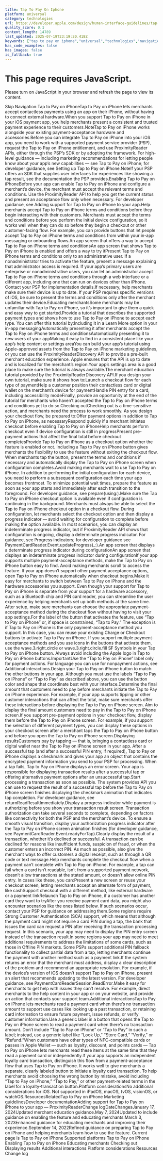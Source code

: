 ```yaml
---
title: Tap To Pay On Iphone
platform: universal
category: technologies
url: https://developer.apple.com/design/human-interface-guidelines/tap-to-pay-on-iphone
quality_score: 0.1
content_length: 14789
last_updated: 2025-07-19T23:19:20.418Z
keywords: ["tap to pay on iphone","universal","technologies","navigation","status","buttons","interface","design","accessibility","icons","color","selection","system","animation","visual"]
has_code_examples: false
has_images: false
is_fallback: true
---
```


# This page requires JavaScript.

Please turn on JavaScript in your browser and refresh the page to view its content.

Skip Navigation Tap to Pay on iPhoneTap to Pay on iPhone lets merchants accept contactless payments using an app on their iPhone, without having to connect external hardware.When you support Tap to Pay on iPhone in your iOS payment app, you help merchants present a consistent and trusted payment experience to their customers.NoteTap to Pay on iPhone works alongside your existing payment-acceptance hardware and accessories.Before you can integrate Tap to Pay on iPhone into your iOS app, you need to work with a supported payment service provider (PSP), request the Tap to Pay on iPhone entitlement, and use ProximityReader APIs, either through the PSP’s SDK or by adopting the framework. For high-level guidance — including marketing recommendations for letting people know about your app’s new capabilities — see Tap to Pay on iPhone; for developer guidance, see Setting up Tap to Pay on iPhone.NoteIf your PSP offers an SDK that supplies user interfaces for experiences like showing a tap result, see the documentation the PSP provides.Enabling Tap to Pay on iPhoneBefore your app can enable Tap to Pay on iPhone and configure a merchant’s device, the merchant must accept the relevant terms and conditions. Use the ProximityReader API to help you get the current status and present an acceptance flow only when necessary. For developer guidance, see Adding support for Tap to Pay on iPhone to your app.Help merchants accept Tap to Pay on iPhone terms and conditions before they begin interacting with their customers. Merchants must accept the terms and conditions before you perform the initial device configuration, so it works well when they can do so before they begin a checkout or other customer-facing flow. For example, you can provide buttons that let people accept Tap to Pay on iPhone terms and conditions from within your in-app messaging or onboarding flows.An app screen that offers a way to accept Tap to Pay on iPhone terms and conditionsAn app screen that shows Tap to Pay on iPhone is enabled and offers a way to try itPresent Tap to Pay on iPhone terms and conditions only to an administrative user. If a nonadministrator tries to activate the feature, present a message explaining that administrator access is required. If your app’s primary users are enterprise or nonadministrative users, you can let an administrator accept Tap to Pay on iPhone terms and conditions through a web interface or a different app, including one that can run on devices other than iPhone. Contact your PSP for implementation details.If necessary, help merchants make sure their device is up to date. If your PSP requires specific versions of iOS, be sure to present the terms and conditions only after the merchant updates their device.Educating merchantsSome merchants may be unfamiliar with Tap to Pay on iPhone, so it’s important to give them a quick and easy way to get started.Provide a tutorial that describes the supported payment types and shows how to use Tap to Pay on iPhone to accept each type. You can offer this tutorial by:Including it in a Learn More option in your in-app messagingAutomatically presenting it after merchants accept the Tap to Pay on iPhone terms and conditionsAutomatically presenting it to new users of your appMaking it easy to find in a consistent place like your app’s help content or settings areaYou can build your app’s tutorial using Apple-approved assets from the Tap to Pay on iPhone marketing guidelines, or you can use the ProximityReaderDiscovery API to provide a pre-built merchant education experience. Apple ensures that the API is up to date and is localized for the merchant’s region.Your app’s settings area is a good place to make sure the tutorial is always available.The merchant education tutorial provided by the ProximityReaderDiscovery API.If you design your own tutorial, make sure it shows how to:Launch a checkout flow for each type of paymentHelp a customer position their contactless card or digital wallet on the merchant’s device for paymentHandle PIN entry for a card, including accessibility modeFinally, provide an opportunity at the end of the tutorial for merchants who haven’t accepted the Tap to Pay on iPhone terms and conditions yet to do so.Checking outChecking out is a time-sensitive action, and merchants need the process to work smoothly. As you design your checkout flow, be prepared to:Offer payment options in addition to Tap to Pay on iPhone, as necessaryRespond quickly if a merchant initiates checkout before enabling Tap to Pay on iPhoneHelp merchants perform checkout even if device configuration is still in progressPresent pre-payment actions that affect the final total before checkout completesProvide Tap to Pay on iPhone as a checkout option whether the feature is enabled or not. Including a Tap to Pay on iPhone button gives merchants the flexibility to use the feature without exiting the checkout flow. When merchants tap the button, present the terms and conditions if necessary and automatically display the Tap to Pay on iPhone screen when configuration completes.Avoid making merchants wait to use Tap to Pay on iPhone. In addition to performing the initial configuration for each device, you need to perform a subsequent configuration each time your app becomes frontmost. To minimize potential wait times, prepare the feature as soon as your app starts and immediately after each transition to the foreground. For developer guidance, see prepare(using:).Make sure the Tap to Pay on iPhone checkout option is available even if configuration is continuing in the background. Merchants must always be able to select the Tap to Pay on iPhone checkout option in a checkout flow. During configuration, let merchants select the checkout option and then display a progress indicator — avoid waiting for configuration to complete before making the option available. In most scenarios, you can display an indeterminate progress indicator, but if ProximityReader API shows that configuration is ongoing, display a determinate progress indicator. For guidance, see Progress indicators; for developer guidance see PaymentCardReader.Event.updateProgress(\_:).An app screen that displays a determinate progress indicator during configurationAn app screen that displays an indeterminate progress indicator during configurationIf your app supports multiple payment-acceptance methods, make the Tap to Pay on iPhone button easy to find. Avoid making merchants scroll to access the feature. If your app doesn’t support other payment acceptance options, open Tap to Pay on iPhone automatically when checkout begins.Make it easy for merchants to switch between Tap to Pay on iPhone and the hardware accessories you support. Even though your support for Tap to Pay on iPhone is separate from your support for a hardware accessory, such as a Bluetooth chip and PIN card reader, you can streamline the user experience by helping merchants set up both methods at the same time. After setup, make sure merchants can choose the appropriate payment-acceptance method during the checkout flow without having to visit your app settings.For the label of the button that activates the feature, use “Tap to Pay on iPhone” or, if space is constrained, “Tap to Pay.” The exception is if Tap to Pay on iPhone is the only payment-acceptance method you support. In this case, you can reuse your existing Charge or Checkout buttons to activate Tap to Pay on iPhone. If you support multiple payment-acceptance methods and you use icons in the buttons that activate them, use the wave.3.right.circle or wave.3.right.circle.fill SF Symbols in your Tap to Pay on iPhone button. Always avoid including the Apple logo in Tap to Pay on iPhone buttons.ImportantUse the “Tap to Pay on iPhone” label only for payment actions. For language you can use for nonpayment actions, see Additional interactions.Design your Tap to Pay on iPhone button to match the other buttons in your app. Although you must use the labels “Tap to Pay on iPhone” or “Tap to Pay” as described above, you can use the button color and shape that coordinate best with your interface.Determine the final amount that customers need to pay before merchants initiate the Tap to Pay on iPhone experience. For example, if your app supports tipping or other customer interactions that can affect the total, make sure merchants offer these interactions before displaying the Tap to Pay on iPhone screen. Aim to display the final amount customers need to pay in the Tap to Pay on iPhone screen.If you support pre-payment options in your checkout flow, display them before the Tap to Pay on iPhone screen. For example, if you support the selection of different payment types, you can display these options in your checkout screen after a merchant taps the Tap to Pay on iPhone button and before you open the Tap to Pay on iPhone screen.Displaying resultsCustomers pay by tapping — that is, bringing a contactless card or digital wallet near the Tap to Pay on iPhone screen in your app. After a successful tap (and after a successful PIN entry, if required), Tap to Pay on iPhone displays a checkmark and gives your app an object that contains the encrypted payment information you send to your PSP for processing. When a tap fails, Tap to Pay on iPhone displays an error screen. Your app is responsible for displaying transaction results after a successful tap or offering alternative payment options after an unsuccessful tap.Start processing a transaction as soon as possible. The system provides API you can use to request the result of a successful tap before the Tap to Pay on iPhone screen finishes displaying the checkmark animation that indicates tap completion. For developer guidance, see returnReadResultImmediately.Display a progress indicator while payment is authorizing before you show your transaction result screen. Transaction authorization can take several seconds to complete, depending on factors like connectivity for both the PSP and the merchant’s device. To ensure a smooth visual transition, display your authorization progress indicator after the Tap to Pay on iPhone screen animation finishes (for developer guidance, see PaymentCardReader.Event.readyForTap).Clearly display the result of a transaction, whether it’s declined or successful. A transaction can be declined for reasons like insufficient funds, suspicion of fraud, or when the customer enters an incorrect PIN. As much as possible, also give the merchant ways to offer customers a digital receipt, such as through a QR code or text message.Help merchants complete the checkout flow when a payment can’t complete with Tap to Pay on iPhone. For example, a tap can fail when a card isn’t readable, isn’t from a supported payment network, doesn’t allow transactions at the stated amount, or doesn’t allow online PIN entry. In cases like these, you can:Present a new screen or reuse your checkout screen, letting merchants accept an alternate form of payment, like cashSupport checkout with a different method, like external hardware or a payment linkRelaunch Tap to Pay on iPhone, if a customer has another card they want to tryAfter you receive payment card data, you might also encounter scenarios like the ones listed below. If such scenarios occur, contact your PSP for guidance on addressing them.Some regions require Strong Customer Authentication (SCA) support, which means that although the payment card might not require a card PIN during a tap, the bank that issues the card can request a PIN after receiving the transaction processing request. In this scenario, your app may need to display the PIN entry screen instead of the transaction result.In some regions your app may need to meet additional requirements to address the limitations of some cards, such as those in Offline PIN markets. Some PSPs support additional PIN fallback functionality to collect partial data from a tap, letting merchants continue the payment with another method such as a payment link.If the system returns an error that the merchant must address, display a clear description of the problem and recommend an appropriate resolution. For example, if the device’s version of iOS doesn’t support Tap to Pay on iPhone, present an alert that recommends updating to the latest version. For developer guidance, see PaymentCardReaderSession.ReadError.Make it easy for merchants to get help with issues they can’t resolve. For example, direct merchants to the help content in your app or on your website, and provide an action that contacts your support team.Additional interactionsTap to Pay on iPhone lets merchants read a payment card when there’s no transaction amount to support use cases like looking up a past transaction, or retaining card information to ensure future payment, issue refunds, or verify customer information.Use a generic label in a button that opens the Tap to Pay on iPhone screen to read a payment card when there’s no transaction amount. Don’t include “Tap to Pay on iPhone” or “Tap to Pay” in such a label; instead, use a generic label like “Look Up,” “Store Card,” “Verify,” or “Refund.”When customers have other types of NFC-compatible cards or passes in Apple Wallet — such as loyalty, discount, and points cards — Tap to Pay on iPhone lets merchants read these items at the same time that they read a payment card or independently.If your app supports an independent loyalty card transaction, distinguish this flow from a payment-acceptance flow that uses Tap to Pay on iPhone. It works well to give merchants a separate, clearly labeled button to initiate a loyalty card transaction. To help merchants avoid choosing the wrong button by mistake, avoid including “Tap to Pay on iPhone,” “Tap to Pay,” or other payment-related terms in the label for a loyalty-transaction button.Platform considerationsNo additional considerations for iOS. Not supported in iPadOS, macOS, tvOS, visionOS, or watchOS.ResourcesRelatedTap to Pay on iPhone Marketing guidelinesDeveloper documentationAdding support for Tap to Pay on iPhone to your app — ProximityReaderChange logDateChangesJanuary 17, 2024Updated merchant education guidance.May 7, 2024Updated to include guidance on enabling the feature and educating merchants.March 3, 2023Enhanced guidance for educating merchants and improving their experience.September 14, 2022Refined guidance on preparing Tap to Pay on iPhone and helping merchants learn how to use the feature. Current page is Tap to Pay on iPhone Supported platforms Tap to Pay on iPhone Enabling Tap to Pay on iPhone Educating merchants Checking out Displaying results Additional interactions Platform considerations Resources Change log